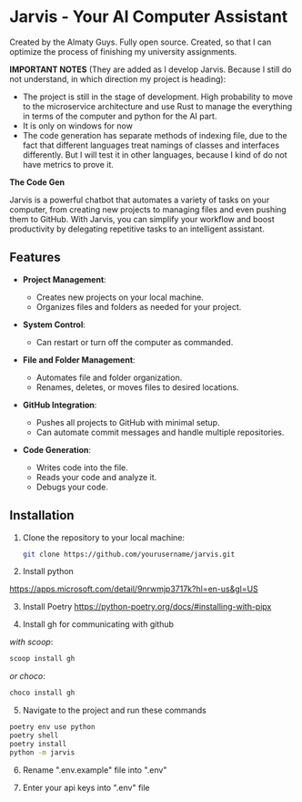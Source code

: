 # Jarvis - Your AI Computer Assistant

Created by the Almaty Guys. Fully open source. Created, so that I can optimize the process of finishing my university assignments.

**IMPORTANT NOTES** (They are added as I develop Jarvis. Because I still do not understand, in which direction my project is heading): 
- The project is still in the stage of development. High probability to move to the microservice architecture and use Rust to manage the everything in terms of the computer and python for the AI part.
- It is only on windows for now
- The code generation has separate methods of indexing file, due to the fact that different languages treat namings of classes and interfaces differently. But I will test it
in other languages, because I kind of do not have metrics to prove it.

**The Code Gen** 

Jarvis is a powerful chatbot that automates a variety of tasks on your computer, from creating new projects to managing files and even pushing them to GitHub. With Jarvis, you can simplify your workflow and boost productivity by delegating repetitive tasks to an intelligent assistant.

## Features

- **Project Management**: 
  - Creates new projects on your local machine.
  - Organizes files and folders as needed for your project.

- **System Control**: 
  - Can restart or turn off the computer as commanded.

- **File and Folder Management**: 
  - Automates file and folder organization.
  - Renames, deletes, or moves files to desired locations.

- **GitHub Integration**: 
  - Pushes all projects to GitHub with minimal setup.
  - Can automate commit messages and handle multiple repositories.

- **Code Generation**:
  - Writes code into the file.
  - Reads your code and analyze it.
  - Debugs your code.

## Installation

1. Clone the repository to your local machine:
   ```bash
   git clone https://github.com/yourusername/jarvis.git

2. Install python

https://apps.microsoft.com/detail/9nrwmjp3717k?hl=en-us&gl=US

3. Install Poetry
https://python-poetry.org/docs/#installing-with-pipx


4. Install gh for communicating with github

*with scoop*:
   ```bash
scoop install gh 
```

*or choco*:
```bash
choco install gh
```
5. Navigate to the project and run these commands

```bash
poetry env use python
poetry shell
poetry install
python -m jarvis
```

6. Rename ".env.example" file into ".env"

7. Enter your api keys into ".env" file